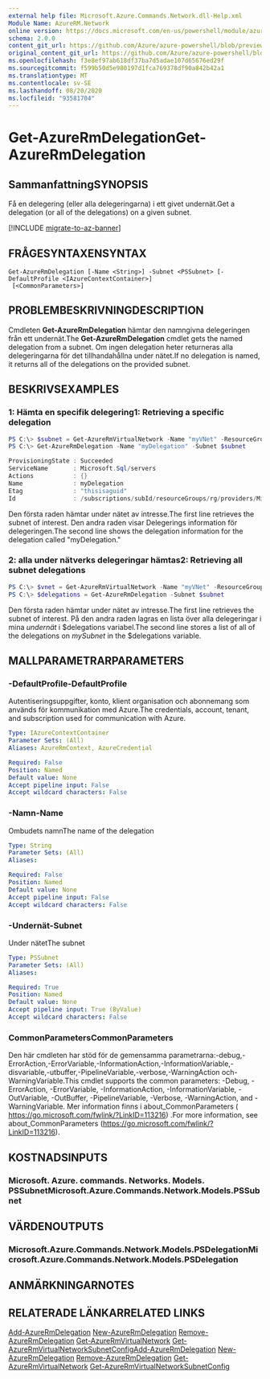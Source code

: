 ```yaml
---
external help file: Microsoft.Azure.Commands.Network.dll-Help.xml
Module Name: AzureRM.Network
online version: https://docs.microsoft.com/en-us/powershell/module/azurerm.network/get-azurermdelegation
schema: 2.0.0
content_git_url: https://github.com/Azure/azure-powershell/blob/preview/src/ResourceManager/Network/Commands.Network/help/Get-AzureRmDelegation.md
original_content_git_url: https://github.com/Azure/azure-powershell/blob/preview/src/ResourceManager/Network/Commands.Network/help/Get-AzureRmDelegation.md
ms.openlocfilehash: f3e8ef97ab618df37ba7d5adae107d65676ed29f
ms.sourcegitcommit: f599b50d5e980197d1fca769378df90a842b42a1
ms.translationtype: MT
ms.contentlocale: sv-SE
ms.lasthandoff: 08/20/2020
ms.locfileid: "93581704"
---
```

# <span data-ttu-id="af9d2-101">Get-AzureRmDelegation</span><span class="sxs-lookup"><span data-stu-id="af9d2-101">Get-AzureRmDelegation</span></span>

## <span data-ttu-id="af9d2-102">Sammanfattning</span><span class="sxs-lookup"><span data-stu-id="af9d2-102">SYNOPSIS</span></span>
<span data-ttu-id="af9d2-103">Få en delegering (eller alla delegeringarna) i ett givet undernät.</span><span class="sxs-lookup"><span data-stu-id="af9d2-103">Get a delegation (or all of the delegations) on a given subnet.</span></span>

[!INCLUDE [migrate-to-az-banner](../../includes/migrate-to-az-banner.md)]

## <span data-ttu-id="af9d2-104">FRÅGESYNTAXEN</span><span class="sxs-lookup"><span data-stu-id="af9d2-104">SYNTAX</span></span>

```
Get-AzureRmDelegation [-Name <String>] -Subnet <PSSubnet> [-DefaultProfile <IAzureContextContainer>]
 [<CommonParameters>]
```

## <span data-ttu-id="af9d2-105">PROBLEMBESKRIVNING</span><span class="sxs-lookup"><span data-stu-id="af9d2-105">DESCRIPTION</span></span>
<span data-ttu-id="af9d2-106">Cmdleten **Get-AzureRmDelegation** hämtar den namngivna delegeringen från ett undernät.</span><span class="sxs-lookup"><span data-stu-id="af9d2-106">The **Get-AzureRmDelegation** cmdlet gets the named delegation from a subnet.</span></span> <span data-ttu-id="af9d2-107">Om ingen delegation heter returneras alla delegeringarna för det tillhandahållna under nätet.</span><span class="sxs-lookup"><span data-stu-id="af9d2-107">If no delegation is named, it returns all of the delegations on the provided subnet.</span></span>

## <span data-ttu-id="af9d2-108">BESKRIVS</span><span class="sxs-lookup"><span data-stu-id="af9d2-108">EXAMPLES</span></span>

### <span data-ttu-id="af9d2-109">1: Hämta en specifik delegering</span><span class="sxs-lookup"><span data-stu-id="af9d2-109">1: Retrieving a specific delegation</span></span>
```powershell
PS C:\> $subnet = Get-AzureRmVirtualNetwork -Name "myVNet" -ResourceGroupName "myResourceGroup" | Get-AzureRmVirtualNetworkSubnetConfig -Name "mySubnet"
PS C:\> Get-AzureRmDelegation -Name "myDelegation" -Subnet $subnet

ProvisioningState : Succeeded
ServiceName       : Microsoft.Sql/servers
Actions           : {}
Name              : myDelegation
Etag              : "thisisaguid"
Id                : /subscriptions/subId/resourceGroups/rg/providers/Microsoft.Network/virtualNetworks/myvnet/subnets/mySubnet/delegations/myDelegation
```

<span data-ttu-id="af9d2-110">Den första raden hämtar under nätet av intresse.</span><span class="sxs-lookup"><span data-stu-id="af9d2-110">The first line retrieves the subnet of interest.</span></span> <span data-ttu-id="af9d2-111">Den andra raden visar Delegerings information för delegeringen.</span><span class="sxs-lookup"><span data-stu-id="af9d2-111">The second line shows the delegation information for the delegation called "myDelegation."</span></span>

### <span data-ttu-id="af9d2-112">2: alla under nätverks delegeringar hämtas</span><span class="sxs-lookup"><span data-stu-id="af9d2-112">2: Retrieving all subnet delegations</span></span>
```powershell
PS C:\> $vnet = Get-AzureRmVirtualNetwork -Name "myVNet" -ResourceGroupName "myResourceGroup" | Get-AzureRmVirtualNetworkSubnetConfig -Name "mySubnet"
PS C:\> $delegations = Get-AzureRmDelegation -Subnet $subnet
```

<span data-ttu-id="af9d2-113">Den första raden hämtar under nätet av intresse.</span><span class="sxs-lookup"><span data-stu-id="af9d2-113">The first line retrieves the subnet of interest.</span></span> <span data-ttu-id="af9d2-114">På den andra raden lagras en lista över alla delegeringar i mina _undernät_ i $delegations variabel.</span><span class="sxs-lookup"><span data-stu-id="af9d2-114">The second line stores a list of all of the delegations on _mySubnet_ in the $delegations variable.</span></span>

## <span data-ttu-id="af9d2-115">MALLPARAMETRAR</span><span class="sxs-lookup"><span data-stu-id="af9d2-115">PARAMETERS</span></span>

### <span data-ttu-id="af9d2-116">-DefaultProfile</span><span class="sxs-lookup"><span data-stu-id="af9d2-116">-DefaultProfile</span></span>
<span data-ttu-id="af9d2-117">Autentiseringsuppgifter, konto, klient organisation och abonnemang som används för kommunikation med Azure.</span><span class="sxs-lookup"><span data-stu-id="af9d2-117">The credentials, account, tenant, and subscription used for communication with Azure.</span></span>

```yaml
Type: IAzureContextContainer
Parameter Sets: (All)
Aliases: AzureRmContext, AzureCredential

Required: False
Position: Named
Default value: None
Accept pipeline input: False
Accept wildcard characters: False
```

### <span data-ttu-id="af9d2-118">-Namn</span><span class="sxs-lookup"><span data-stu-id="af9d2-118">-Name</span></span>
<span data-ttu-id="af9d2-119">Ombudets namn</span><span class="sxs-lookup"><span data-stu-id="af9d2-119">The name of the delegation</span></span>

```yaml
Type: String
Parameter Sets: (All)
Aliases:

Required: False
Position: Named
Default value: None
Accept pipeline input: False
Accept wildcard characters: False
```

### <span data-ttu-id="af9d2-120">-Undernät</span><span class="sxs-lookup"><span data-stu-id="af9d2-120">-Subnet</span></span>
<span data-ttu-id="af9d2-121">Under nätet</span><span class="sxs-lookup"><span data-stu-id="af9d2-121">The subnet</span></span>

```yaml
Type: PSSubnet
Parameter Sets: (All)
Aliases:

Required: True
Position: Named
Default value: None
Accept pipeline input: True (ByValue)
Accept wildcard characters: False
```

### <span data-ttu-id="af9d2-122">CommonParameters</span><span class="sxs-lookup"><span data-stu-id="af9d2-122">CommonParameters</span></span>
<span data-ttu-id="af9d2-123">Den här cmdleten har stöd för de gemensamma parametrarna:-debug,-ErrorAction,-ErrorVariable,-InformationAction,-InformationVariable,-disvariable,-utbuffer,-PipelineVariable,-verbose,-WarningAction och-WarningVariable.</span><span class="sxs-lookup"><span data-stu-id="af9d2-123">This cmdlet supports the common parameters: -Debug, -ErrorAction, -ErrorVariable, -InformationAction, -InformationVariable, -OutVariable, -OutBuffer, -PipelineVariable, -Verbose, -WarningAction, and -WarningVariable.</span></span>
<span data-ttu-id="af9d2-124">Mer information finns i about_CommonParameters ( https://go.microsoft.com/fwlink/?LinkID=113216) .</span><span class="sxs-lookup"><span data-stu-id="af9d2-124">For more information, see about_CommonParameters (https://go.microsoft.com/fwlink/?LinkID=113216).</span></span>

## <span data-ttu-id="af9d2-125">KOSTNADS</span><span class="sxs-lookup"><span data-stu-id="af9d2-125">INPUTS</span></span>

### <span data-ttu-id="af9d2-126">Microsoft. Azure. commands. Networks. Models. PSSubnet</span><span class="sxs-lookup"><span data-stu-id="af9d2-126">Microsoft.Azure.Commands.Network.Models.PSSubnet</span></span>

## <span data-ttu-id="af9d2-127">VÄRDEN</span><span class="sxs-lookup"><span data-stu-id="af9d2-127">OUTPUTS</span></span>

### <span data-ttu-id="af9d2-128">Microsoft.Azure.Commands.Network.Models.PSDelegation</span><span class="sxs-lookup"><span data-stu-id="af9d2-128">Microsoft.Azure.Commands.Network.Models.PSDelegation</span></span>

## <span data-ttu-id="af9d2-129">ANMÄRKNINGAR</span><span class="sxs-lookup"><span data-stu-id="af9d2-129">NOTES</span></span>

## <span data-ttu-id="af9d2-130">RELATERADE LÄNKAR</span><span class="sxs-lookup"><span data-stu-id="af9d2-130">RELATED LINKS</span></span>
<span data-ttu-id="af9d2-131">[Add-AzureRmDelegation](./Add-AzureRmDelegation.md) 
 [New-AzureRmDelegation](./New-AzureRmDelegation.md) 
 [Remove-AzureRmDelegation](./Remove-AzureRmDelegation.md) 
 [Get-AzureRmVirtualNetwork](./Get-AzureRmVirtualNetwork.md) 
 [Get-AzureRmVirtualNetworkSubnetConfig](./Get-AzureRmVirtualNetworkSubnetConfig.md)</span><span class="sxs-lookup"><span data-stu-id="af9d2-131">[Add-AzureRmDelegation](./Add-AzureRmDelegation.md)
[New-AzureRmDelegation](./New-AzureRmDelegation.md)
[Remove-AzureRmDelegation](./Remove-AzureRmDelegation.md)
[Get-AzureRmVirtualNetwork](./Get-AzureRmVirtualNetwork.md)
[Get-AzureRmVirtualNetworkSubnetConfig](./Get-AzureRmVirtualNetworkSubnetConfig.md)</span></span>
